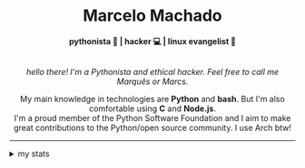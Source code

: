 <h1 align="center"> Marcelo Machado </h1> <!-- <img src="https://tryhackme-badges.s3.amazonaws.com/mmaachado.png" alt="TryHackMe"> -->
    
<div align="center">
<b>pythonista 🐍 | hacker 💻 | linux evangelist 🐧</b>
<br>
<br>

<i>hello there! I'm a Pythonista and ethical hacker. Feel free to call me Marquês or Marcs.</i>

<p>

My main knowledge in technologies are **Python** and **bash**. But I'm also comfortable using **C** and **Node.js**. <br/>
I'm a proud member of the Python Software Foundation and I aim to make great contributions to the Python/open source community. I use Arch btw!
</p>

</div>

---

<details closed>    
<summary>my stats</summary>

<!--START_SECTION:waka-->
**I'm an Early 🐤** 

```text
🌞 Morning    59 commits     ████░░░░░░░░░░░░░░░░░░░░░   15.86% 
🌆 Daytime    160 commits    ██████████░░░░░░░░░░░░░░░   43.01% 
🌃 Evening    142 commits    █████████░░░░░░░░░░░░░░░░   38.17% 
🌙 Night      11 commits     ░░░░░░░░░░░░░░░░░░░░░░░░░   2.96%

```


📊 **This Week I Spent My Time On** 

```text
⌚︎ Time Zone: America/Sao_Paulo

💬 Programming Languages: 
Markdown                 5 hrs 13 mins       ████████████████████░░░░░   82.21% 
Python                   51 mins             ███░░░░░░░░░░░░░░░░░░░░░░   13.39% 
SQL                      7 mins              ░░░░░░░░░░░░░░░░░░░░░░░░░   2.06% 
Bash                     4 mins              ░░░░░░░░░░░░░░░░░░░░░░░░░   1.29% 
TOML                     3 mins              ░░░░░░░░░░░░░░░░░░░░░░░░░   0.8%

🔥 Editors: 
Obsidian                 4 hrs 58 mins       ███████████████████░░░░░░   78.37% 
VS Code                  1 hr 4 mins         ████░░░░░░░░░░░░░░░░░░░░░   17.05% 
Zed                      17 mins             █░░░░░░░░░░░░░░░░░░░░░░░░   4.58%

💻 Operating System: 
Windows                  5 hrs 11 mins       ████████████████████░░░░░   81.6% 
Linux                    1 hr 10 mins        ████░░░░░░░░░░░░░░░░░░░░░   18.4%

```


 Last Updated on 15/09/2025
<!--END_SECTION:waka-->

<!-- <div>
        <a target="_blank" rel="noopener noreferrer" href="https://github.com/mmaachado?tab=repositories"><img src="https://github-readme-stats.vercel.app/api/top-langs/?username=mmaachado&hide=html,css,swift,ruby&langs_count=6&hide_border=true&layout=compact&show_icons=true&line_height=10&theme=transparent&title_color=4a86d1&custom_title=favourite%20languages"
       alt="most used languages" align="right"></a>
     <a target="_blank" rel="noopener noreferrer" href="https://wakatime.com/@mmachado"><img width="400rem" src="https://github-readme-stats.vercel.app/api/wakatime?username=mmachado&theme=transparent&hide_border=true&hide=markdown,html,css,text,other,yaml,json,prolog,dart,docker,xml,gitconfig,TSQL&hide_title=true&line_height=50&langs_count=4&layout=default" alt="wakatime stats" align="left" /></a> 
        

</div>

 <img src="https://raw.githubusercontent.com/MicaelliMedeiros/micaellimedeiros/master/image/computer-illustration.png" min-width="400px" max-width="400px" width="400px" align="right" alt="computer-illustration.png"> -->
<!-- [![Buy me a coffee](https://img.shields.io/badge/Buy%20Me%20a%20Coffee-ffdd00?style=for-the-badge&logo=buy-me-a-coffee&logoColor=black)](https://www.buymeacoffee.com/anticodingclub) -->

</details>
